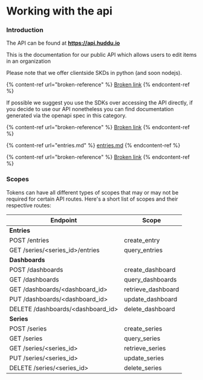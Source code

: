 # Working with the api

### Introduction

The API can be found at **https://api.huddu.io**

This is the documentation for our public API which allows users to edit items in an organization

Please note that we offer clientside SKDs in python (and soon nodejs).

{% content-ref url="broken-reference" %}
[Broken link](broken-reference)
{% endcontent-ref %}

If possible we suggest you use the SDKs over accessing the API directly, if you decide to use our API nonetheless you can find documentation generated via the openapi spec in this category.

{% content-ref url="broken-reference" %}
[Broken link](broken-reference)
{% endcontent-ref %}

{% content-ref url="entries.md" %}
[entries.md](entries.md)
{% endcontent-ref %}

{% content-ref url="broken-reference" %}
[Broken link](broken-reference)
{% endcontent-ref %}

### Scopes

Tokens can have all different types of scopes that may or may not be required for certain API routes. Here's a short list of scopes and their respective routes:

| Endpoint                            | Scope               |
| ----------------------------------- | ------------------- |
| **Entries**                         |                     |
| POST /entries                       | create\_entry       |
| GET /series/\<series\_id>/entries   | query\_entries      |
| **Dashboards**                      |                     |
| POST /dashboards                    | create\_dashboard   |
| GET /dashboards                     | query\_dashboards   |
| GET /dashboards/\<dashboard\_id>    | retrieve\_dashboard |
| PUT /dashboards/\<dashboard\_id>    | update\_dashboard   |
| DELETE /dashboards/\<dashboard\_id> | delete\_dashboard   |
| **Series**                          |                     |
| POST /series                        | create\_series      |
| GET /series                         | query\_series       |
| GET /series/\<series\_id>           | retrieve\_series    |
| PUT /series/\<series\_id>           | update\_series      |
| DELETE /series/\<series\_id>        | delete\_series      |

